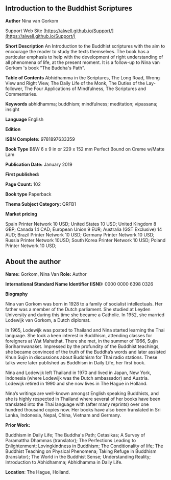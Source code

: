 ## Introduction to the Buddhist Scriptures

**Author** Nina van Gorkom

 Support Web Site [https://alwell.github.io/Support/](https://alwell.github.io/Support/)

**Short Description** 
An Introduction to the Buddhist scriptures with the aim to encourage the reader to study the texts themselves. The book has a particular emphasis to help with the development of right understanding of all phenomena of life, at the present moment. It is a follow-up to Nina van Gorkom 's book "The Buddha's Path".  


**Table of Contents** 
Abhidhamma in the Scriptures, The Long Road, Wrong View and Right View, The Daily Life of the Monk, The Duties of the Lay-follower, The Four Applications of Mindfulness, The Scriptures and Commentaries.

**Keywords** abhidhamma; buddhism; mindfulness; meditation; vipassana; insight

**Language** English

**Edition** 

**ISBN Complete:**
9781897633359

**Book Type** B&W 6 x 9 in or 229 x 152 mm Perfect Bound on Creme w/Matte Lam

**Publication Date:** 
January 2019

**First published:** 

**Page Count:** 102


**Book type** Paperback

**Thema Subject Category:** QRFB1

**Market pricing**

Spain Printer Network 	10 USD;
United States 	10 USD;
United Kingdom 	8 GBP;
Canada 	14 CAD;
European Union 	9 EUR;
Australia (GST Exclusive) 14 AUD;
Brazil Printer Network 	10 USD;
Germany Printer Network 10 USD;
Russia Printer Network 	10USD;
South Korea Printer Network 	10 USD;
Poland Printer Network 	10 USD; 

## About the author

**Name:** Gorkom, Nina Van 	**Role:** Author	

**International Standard Name Identifier (ISNI):** 0000 0000 6398 0326

**Biography**

Nina van Gorkom was born in 1928 to a family of socialist intellectuals. Her father was a member of the Dutch parliament. She studied at Leyden University and during this time she became a Catholic. In 1952, she married Lodewijk van Gorkom, a Dutch diplomat.

In 1965, Lodewijk was posted to Thailand and Nina started learning the Thai language. She took a keen interest in Buddhism, attending classes for foreigners at Wat Mahathat. There she met, in the summer of 1966, Sujin Boriharnwanaket. Impressed by the profundity of the Buddhist teachings, she became convinced of the truth of the Buddha’s words and later assisted Khun Sujin in discussions about Buddhism for Thai radio stations. These talks were later published as Buddhism in Daily Life, her first book.

Nina and Lodewijk left Thailand in 1970 and lived in Japan, New York, Indonesia (where Lodewijk was the Dutch ambassador) and Austria. Lodewijk retired in 1990 and she now lives in The Hague in Holland.

Nina’s writings are well-known amongst English speaking Buddhists, and she is highly respected in Thailand where several of her books have been translated into the Thai language with (after many reprints) over one hundred thousand copies now. Her books have also been translated in Sri Lanka, Indonesia, Nepal, China, Vietnam and Germany. 
 
**Prior Work:**

Buddhism in Daily Life; The Buddha's Path; Cetasikas; A Survey of Paramattha Dhammas (translator); The Perfections Leading to Enlightenment; Lovingkindness in Buddhism; The Conditionality of life; The Buddhist Teaching on Physical Phenomena; Taking Refuge in Buddhism (translator); The World in the Buddhist Sense; Understanding Reality; Introduction to Abhidhamma; Abhidhamma in Daily Life.
 
**Location**: The Hague, Holland.
